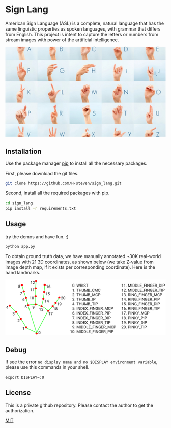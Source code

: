 # Sign Lang

American Sign Language (ASL) is a complete, natural language that has the same linguistic properties as spoken languages, with grammar that differs from English. This project is intent to capture the letters or numbers from stream images with power of the artificial intelligence.

![Sign_lang](docs/sign_lang.jpg)

## Installation

Use the package manager [pip](https://pip.pypa.io/en/stable/) to install all the necessary packages.

First, please download the git files.

```bash
git clone https://github.com/H-steven/sign_lang.git
```

Second, install all the required packages with pip.

```bash
cd sign_lang
pip install -r requirements.txt
```

## Usage

try the demos and have fun. :)

```python
python app.py
```

To obtain ground truth data, we have manually annotated ~30K real-world images with 21 3D coordinates, as shown below (we take Z-value from image depth map, if it exists per corresponding coordinate). Here is the hand landmarks.

![hand_landmarks](docs/hand_landmarks.png)

## Debug

If see the error `no display name and no $DISPLAY environment variable`, 
please use this commands in your shell.

```shell
export DISPLAY=:0
```

## License

This is a private github repository. Please contact the author to get the authorization.

[MIT](https://choosealicense.com/licenses/mit/)
